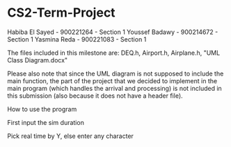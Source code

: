 # CS2-Term-Project

Habiba El Sayed - 900221264 - Section 1
Youssef Badawy - 900214672 - Section 1
Yasmina Reda - 900221083 - Section 1



The files included in this milestone are: 
DEQ.h, Airport.h, Airplane.h, "UML Class Diagram.docx"


Please also note that since the UML diagram is not supposed to include the main function, the part of the project that we decided to implement in the main program (which handles the arrival and processing) is not included in this submission (also because it does not have a header file). 

How to use the program

First input the sim duration

Pick real time by Y, else enter any character
